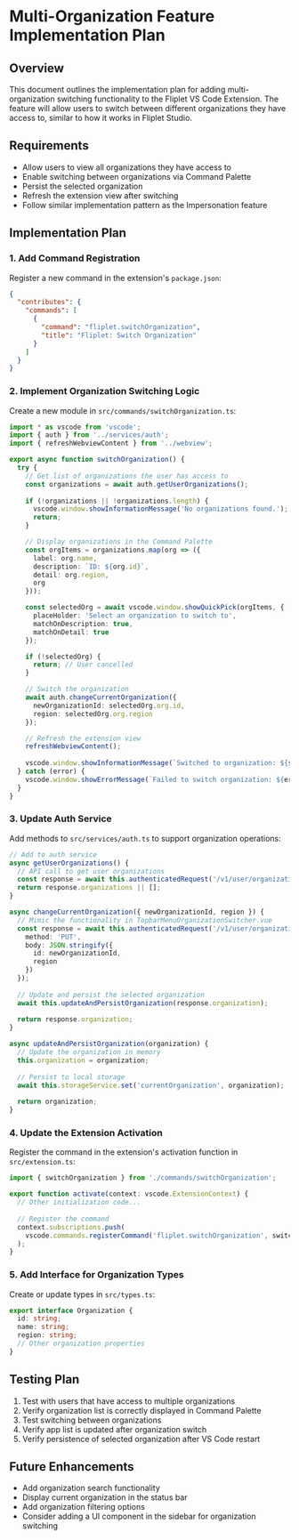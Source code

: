 # Multi-Organization Feature Implementation Plan

## Overview

This document outlines the implementation plan for adding multi-organization switching functionality to the Fliplet VS Code Extension. The feature will allow users to switch between different organizations they have access to, similar to how it works in Fliplet Studio.

## Requirements

- Allow users to view all organizations they have access to
- Enable switching between organizations via Command Palette
- Persist the selected organization
- Refresh the extension view after switching
- Follow similar implementation pattern as the Impersonation feature

## Implementation Plan

### 1. Add Command Registration

Register a new command in the extension's `package.json`:

```json
{
  "contributes": {
    "commands": [
      {
        "command": "fliplet.switchOrganization",
        "title": "Fliplet: Switch Organization"
      }
    ]
  }
}
```

### 2. Implement Organization Switching Logic

Create a new module in `src/commands/switchOrganization.ts`:

```typescript
import * as vscode from 'vscode';
import { auth } from '../services/auth';
import { refreshWebviewContent } from '../webview';

export async function switchOrganization() {
  try {
    // Get list of organizations the user has access to
    const organizations = await auth.getUserOrganizations();
    
    if (!organizations || !organizations.length) {
      vscode.window.showInformationMessage('No organizations found.');
      return;
    }

    // Display organizations in the Command Palette
    const orgItems = organizations.map(org => ({
      label: org.name,
      description: `ID: ${org.id}`,
      detail: org.region,
      org
    }));

    const selectedOrg = await vscode.window.showQuickPick(orgItems, {
      placeHolder: 'Select an organization to switch to',
      matchOnDescription: true,
      matchOnDetail: true
    });

    if (!selectedOrg) {
      return; // User cancelled
    }

    // Switch the organization
    await auth.changeCurrentOrganization({
      newOrganizationId: selectedOrg.org.id,
      region: selectedOrg.org.region
    });

    // Refresh the extension view
    refreshWebviewContent();
    
    vscode.window.showInformationMessage(`Switched to organization: ${selectedOrg.org.name}`);
  } catch (error) {
    vscode.window.showErrorMessage(`Failed to switch organization: ${error.message}`);
  }
}
```

### 3. Update Auth Service

Add methods to `src/services/auth.ts` to support organization operations:

```typescript
// Add to auth service
async getUserOrganizations() {
  // API call to get user organizations
  const response = await this.authenticatedRequest('/v1/user/organizations');
  return response.organizations || [];
}

async changeCurrentOrganization({ newOrganizationId, region }) {
  // Mimic the functionality in TopbarMenuOrganizationSwitcher.vue
  const response = await this.authenticatedRequest('/v1/user/organization', {
    method: 'PUT',
    body: JSON.stringify({
      id: newOrganizationId,
      region
    })
  });
  
  // Update and persist the selected organization
  await this.updateAndPersistOrganization(response.organization);
  
  return response.organization;
}

async updateAndPersistOrganization(organization) {
  // Update the organization in memory
  this.organization = organization;
  
  // Persist to local storage
  await this.storageService.set('currentOrganization', organization);
  
  return organization;
}
```

### 4. Update the Extension Activation

Register the command in the extension's activation function in `src/extension.ts`:

```typescript
import { switchOrganization } from './commands/switchOrganization';

export function activate(context: vscode.ExtensionContext) {
  // Other initialization code...
  
  // Register the command
  context.subscriptions.push(
    vscode.commands.registerCommand('fliplet.switchOrganization', switchOrganization)
  );
}
```

### 5. Add Interface for Organization Types

Create or update types in `src/types.ts`:

```typescript
export interface Organization {
  id: string;
  name: string;
  region: string;
  // Other organization properties
}
```

## Testing Plan

1. Test with users that have access to multiple organizations
2. Verify organization list is correctly displayed in Command Palette
3. Test switching between organizations
4. Verify app list is updated after organization switch
5. Verify persistence of selected organization after VS Code restart

## Future Enhancements

- Add organization search functionality
- Display current organization in the status bar
- Add organization filtering options
- Consider adding a UI component in the sidebar for organization switching 